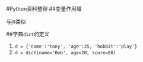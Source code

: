 #Python资料整理
##变量作用域

与js类似

##字典`dict`的定义
1. `d = {'name':'tony', 'age':25, 'hobbit':'play'}`
2. `d = dict(name='Bob', age=20, score=88)`

